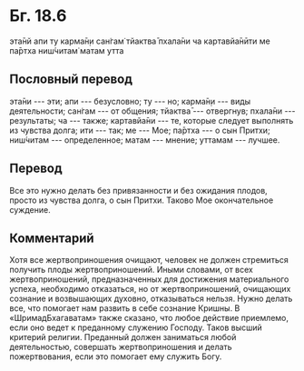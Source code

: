 # Бг. 18.6

эта̄нй апи ту карма̄н̣и сан̇гам̇ тйактва̄ пхала̄ни ча картавйа̄нӣти ме па̄ртха
ниш́читам̇ матам утта

## Пословный перевод

эта̄ни --- эти; апи --- безусловно; ту --- но; карма̄н̣и --- виды
деятельности; сан̇гам --- от общения; тйактва̄ --- отвергнув; пхала̄ни ---
результаты; ча --- также; картавйа̄ни --- те, которые следует выполнять
из чувства долга; ити --- так; ме --- Мое; па̄ртха --- о сын Притхи;
ниш́читам --- определенное; матам --- мнение; уттамам --- лучшее.

## Перевод

Все это нужно делать без привязанности и без ожидания плодов, просто из
чувства долга, о сын Притхи. Таково Мое окончательное суждение.

## Комментарий

Хотя все жертвоприношения очищают, человек не должен стремиться получить
плоды жертвоприношений. Иными словами, от всех жертвоприношений,
предназначенных для достижения материального успеха, необходимо
отказаться, но от жертвоприношений, очищающих сознание и возвышающих
духовно, отказываться нельзя. Нужно делать все, что помогает нам развить
в себе сознание Кришны. В «ШримадБхагаватам» также сказано, что любое
действие приемлемо, если оно ведет к преданному служению Господу. Таков
высший критерий религии. Преданный должен заниматься любой
деятельностью, совершать жертвоприношения и делать пожертвования, если
это помогает ему служить Богу.
